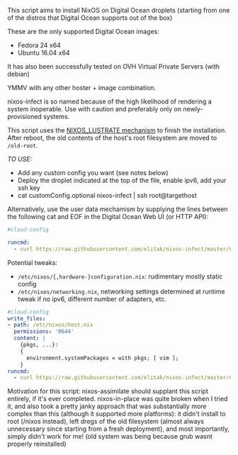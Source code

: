 This script aims to install NixOS on Digital Ocean droplets
(starting from one of the distros that Digital Ocean supports out of the box)

These are the only supported Digital Ocean images:

- Fedora 24 x64
- Ubuntu 16.04 x64

It has also been successfully tested on OVH Virtual Private Servers (with debian)

YMMV with any other hoster + image combination.

nixos-infect is so named because of the high likelihood of rendering a system
inoperable. Use with caution and preferably only on newly-provisioned
systems.

This script uses the [NIXOS_LUSTRATE mechanism](https://github.com/NixOS/nixpkgs/pull/17784)
to finish the installation.  After reboot, the old contents of the host's root
filesystem are moved to `/old-root`.

*TO USE:*
- Add any custom config you want (see notes below)
- Deploy the droplet indicated at the top of the file, enable ipv6, add your ssh key
- cat customConfig.optional nixos-infect | ssh root@targethost

Alternatively, use the user data mechamism by supplying the lines between the following
cat and EOF in the Digital Ocean Web UI (or HTTP API):

```yaml
#cloud-config

runcmd:
  - curl https://raw.githubusercontent.com/elitak/nixos-infect/master/nixos-infect | NIX_CHANNEL=nixos-18.09 bash 2>&1 | tee /tmp/infect.log
```
Potential tweaks:
- `/etc/nixos/{,hardware-}configuration.nix`: rudimentary mostly static config
- `/etc/nixos/networking.nix`, networking settings determined at runtime tweak
  if no ipv6, different number of adapters, etc.

```yaml
#cloud-config
write_files:
- path: /etc/nixos/host.nix
  permissions: '0644'
  content: |
    {pkgs, ...}:
    {
      environment.systemPackages = with pkgs; [ vim ];
    }
runcmd:
  - curl https://raw.githubusercontent.com/elitak/nixos-infect/master/nixos-infect | NIXOS_IMPORT=./host.nix NIX_CHANNEL=nixos-18.09 bash 2>&1 | tee /tmp/infect.log

```

Motivation for this script: nixos-assimilate should supplant this script
entirely, if it's ever completed. nixos-in-place was quite broken when I
tried it, and also took a pretty janky approach that was substantially more
complex than this (although it supported more platforms): it didn't install
to root (/nixos instead), left dregs of the old filesystem (almost always
unnecessary since starting from a fresh deployment), and most importantly,
simply didn't work for me! (old system was being because grub wasnt properly
reinstalled)
